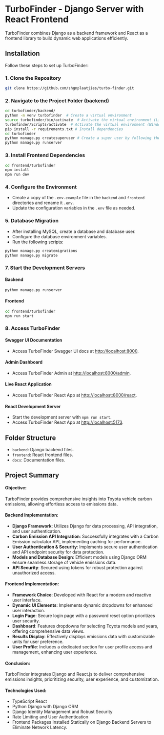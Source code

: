 # TurboFinder - Django Server with React Frontend

TurboFinder combines Django as a backend framework and React as a frontend library to build dynamic web applications efficiently.

## Installation

Follow these steps to set up TurboFinder:

### 1. Clone the Repository

```bash
git clone https://github.com/shgnplaatjies/turbo-finder.git
```

### 2. Navigate to the Project Folder (backend)

```bash
cd turbofinder/backend/
python -m venv turbofinder  # Create a virtual environment
source turbofinder/bin/activate  # Activate the virtual environment (Linux or MacOS)
turbofinder/Scripts/activate  # Activate the virtual environment (Windows)
pip install -r requirements.txt # Install dependencies
cd turbofinder
python manage.py createsuperuser # Create a super user by following the prompts
python manage.py runserver
```

### 3. Install Frontend Dependencies

```bash
cd frontend/turbofinder
npm install
npm run dev
```

### 4. Configure the Environment

- Create a copy of the `.env.example` file in the `backend` and `frontend` directories and rename it `.env`.
- Update the configuration variables in the `.env` file as needed.

### 5. Database Migration

- After installing MySQL, create a database and database user.
- Configure the database environment variables.
- Run the following scripts:

```bash
python manage.py createmigrations
python manage.py migrate
```

### 7. Start the Development Servers

#### Backend

```bash
python manage.py runserver
```

#### Frontend

```bash
cd frontend/turbofinder
npm run start
```

### 8. Access TurboFinder

#### Swagger UI Documentation

- Access TurboFinder Swagger UI docs at [http://localhost:8000](http://localhost:8000).

#### Admin Dashboard

- Access TurboFinder Admin at [http://localhost:8000/admin](http://localhost:8000/admin).

#### Live React Application

- Access TurboFinder React App at [http://localhost:8000/react](http://localhost:8000/react).

#### React Development Server

- Start the development server with `npm run start`.
- Access TurboFinder React App at [http://localhost:5173](http://localhost:5173).

## Folder Structure

- `backend`: Django backend files.
- `frontend`: React frontend files.
- `docs`: Documentation files.

## Project Summary

#### Objective:
TurboFinder provides comprehensive insights into Toyota vehicle carbon emissions, allowing effortless access to emissions data.
  
#### Backend Implementation:
  - **Django Framework**: Utilizes Django for data processing, API integration, and user authentication.
  - **Carbon Emission API Integration**: Successfully integrates with a Carbon Emission calculator API, implementing caching for performance.
  - **User Authentication & Security**: Implements secure user authentication and API endpoint security for data protection.
  - **Models and Database Design**: Efficient models using Django ORM ensure seamless storage of vehicle emissions data.
  - **API Security**: Secured using tokens for robust protection against unauthorized access.
  
#### Frontend Implementation:
  - **Framework Choice**: Developed with React for a modern and reactive user interface.
  - **Dynamic UI Elements**: Implements dynamic dropdowns for enhanced user interaction.
  - **Login Page**: Secure login page with a password reset option prioritizes user security.
  - **Dashboard**: Features dropdowns for selecting Toyota models and years, offering comprehensive data views.
  - **Results Display**: Effectively displays emissions data with customizable units for user preference.
  - **User Profile**: Includes a dedicated section for user profile access and management, enhancing user experience.
  
#### Conclusion:

TurboFinder integrates Django and React.js to deliver comprehensive emissions insights, prioritizing security, user experience, and customization.

#### Technologies Used:
  - TypeScript React
  - Python Django with Django ORM
  - Django Identity Management and Robust Security
  - Rate Limiting and User Authentication
  - Frontend Packages Installed Statically on Django Backend Servers to Eliminate Network Latency.
